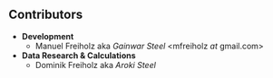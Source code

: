 ## Contributors
- __Development__
  - Manuel Freiholz aka _Gainwar Steel_ \<mfreiholz _at_ gmail.com>
- __Data Research & Calculations__
  - Dominik Freiholz aka _Aroki Steel_
